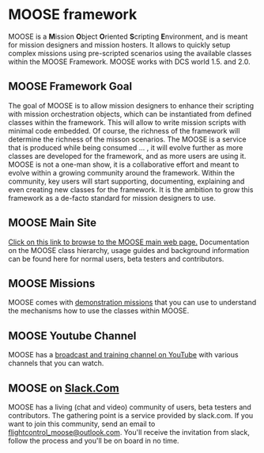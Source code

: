 # MOOSE framework

MOOSE is a **M**ission **O**bject **O**riented **S**cripting **E**nvironment, and is meant for mission designers and mission hosters.
It allows to quickly setup complex missions using pre-scripted scenarios using the available classes within the MOOSE Framework.
MOOSE works with DCS world 1.5. and 2.0.

## MOOSE Framework Goal

The goal of MOOSE is to allow mission designers to enhance their scripting with mission orchestration objects, which can be instantiated from defined classes within the framework. This will allow to write mission scripts with minimal code embedded. Of course, the richness of the framework will determine the richness of the misson scenarios. 
The MOOSE is a service that is produced while being consumed ... , it will evolve further as more classes are developed for the framework, and as more users are using it.
MOOSE is not a one-man show, it is a collaborative effort and meant to evolve within a growing community around the framework.
Within the community, key users will start supporting, documenting, explaining and even creating new classes for the framework.
It is the ambition to grow this framework as a de-facto standard for mission designers to use.

## MOOSE Main Site

[Click on this link to browse to the MOOSE main web page.](http://flightcontrol-master.github.io/MOOSE)
Documentation on the MOOSE class hierarchy, usage guides and background information can be found here for normal users, beta testers and contributors.

## MOOSE Missions

MOOSE comes with [demonstration missions](https://github.com/FlightControl-Master/MOOSE_MISSIONS) that you can use to understand the mechanisms how to use the classes within MOOSE.

## MOOSE Youtube Channel

MOOSE has a [broadcast and training channel on YouTube](https://www.youtube.com/channel/UCjrA9j5LQoWsG4SpS8i79Qg) with various channels that you can watch.

## MOOSE on [Slack.Com](https://flightcontrol.slack.com)

MOOSE has a living (chat and video) community of users, beta testers and contributors. The gathering point is a service provided by slack.com.
If you want to join this community, send an email to flightcontrol_moose@outlook.com. You'll receive the invitation from slack, follow the process
and you'll be on board in no time.
